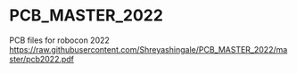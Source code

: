 # PCB_MASTER_2022
PCB files for robocon 2022
https://raw.githubusercontent.com/Shreyashingale/PCB_MASTER_2022/master/pcb2022.pdf

